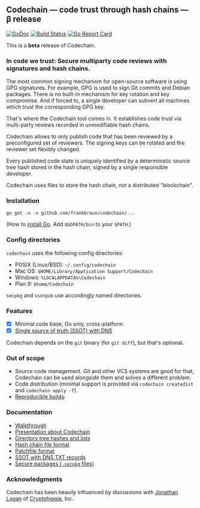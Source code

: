 Codechain — code trust through hash chains — β release
------------------------------------------------------

[![GoDoc](https://img.shields.io/badge/go-documentation-blue.svg?style=flat-square)](https://godoc.org/github.com/frankbraun/codechain) [![Build Status](https://img.shields.io/travis/frankbraun/codechain.svg?style=flat-square)](https://travis-ci.org/frankbraun/codechain) [![Go Report Card](https://goreportcard.com/badge/github.com/frankbraun/codechain?style=flat-square)](https://goreportcard.com/report/github.com/frankbraun/codechain)

This is a **beta** release of Codechain.

### In code we trust: Secure multiparty code reviews with signatures and hash chains.

The most common signing mechanism for open-source software is using GPG
signatures. For example, GPG is used to sign Git commits and Debian
packages. There is no built-in mechanism for key rotation and key
compromise. And if forced to, a single developer can subvert all
machines which trust the corresponding GPG key.

That's where the Codechain tool comes in. It establishes code trust via
multi-party reviews recorded in unmodifiable hash chains.

Codechain allows to only publish code that has been reviewed by a
preconfigured set of reviewers. The signing keys can be rotated and the
reviewer set flexibly changed.

Every published code state is uniquely identified by a deterministic
source tree hash stored in the hash chain, signed by a single
responsible developer.

Codechain uses files to store the hash chain, not a distributed
"blockchain".

### Installation

```
go get -u -v github.com/frankbraun/codechain/...
```

(How to [install Go](https://golang.org/doc/install). Add `$GOPATH/bin`
to your `$PATH`.)

### Config directories

`codechain` uses the following config directories:

- POSIX (Linux/BSD): `~/.config/codechain`
- Mac OS: `$HOME/Library/Application Support/Codechain`
- Windows: `%LOCALAPPDATA%\Codechain`
- Plan 9: `$home/Codechain`

`secpkg` and `ssotpub` use accordingly named directories.

### Features

- [x] Minimal code base, Go only, cross-platform.
- [x] [Single source of truth (SSOT) with DNS](doc/ssot-with-dns.md)

Codechain depends on the `git` binary (for `git diff`), but that's optional.

### Out of scope

- Source code management. Git and other VCS systems are good for that,
  Codechain can be used alongside them and solves a different problem.
- Code distribution (minimal support is provided via `codechain
  createdist` and `codechain apply -f`).
- [Reproducible builds](https://reproducible-builds.org/).

### Documentation

- [Walkthrough](doc/walkthrough.md)
- [Presentation about Codechain](http://frankbraun.org/in-code-we-trust.pdf)
- [Directory tree hashes and lists](https://godoc.org/github.com/frankbraun/codechain/tree)
- [Hash chain file format](https://godoc.org/github.com/frankbraun/codechain/hashchain)
- [Patchfile format](https://godoc.org/github.com/frankbraun/codechain/patchfile)
- [SSOT with DNS TXT records](https://godoc.org/github.com/frankbraun/codechain/ssot)
- [Secure packages (`.secpkg` files)](https://godoc.org/github.com/frankbraun/codechain/secpkg)

### Acknowledgments

Codechain has been heavily influenced by discussions with
[Jonathan Logan](https://github.com/JonathanLogan) of
[Cryptohippie](https://secure.cryptohippie.com/), Inc.
